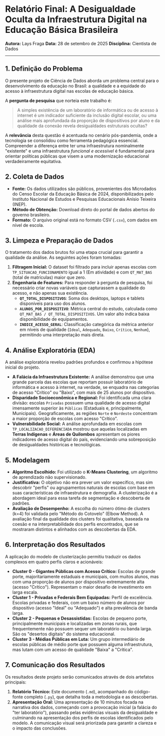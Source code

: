 # Relatório Final: A Desigualdade Oculta da Infraestrutura Digital na Educação Básica Brasileira

**Autora:** Lays Fraga
**Data:** 28 de setembro de 2025
**Disciplina:** Cientista de Dados

---

## 1. Definição do Problema

O presente projeto de Ciência de Dados aborda um problema central para o desenvolvimento da educação no Brasil: a qualidade e a equidade do acesso à infraestrutura digital nas escolas de educação básica.

A **pergunta de pesquisa** que norteia este trabalho é:

> A simples existência de um laboratório de informática ou de acesso à internet é um indicador suficiente da inclusão digital escolar, ou uma análise mais aprofundada da proporção de dispositivos por aluno e da qualidade da conexão revela desigualdades estruturais ocultas?

A **relevância** desta questão é acentuada no cenário pós-pandemia, onde a tecnologia se consolidou como ferramenta pedagógica essencial. Compreender a diferença entre ter uma infraestrutura nominalmente "existente" e uma infraestrutura *funcional e acessível* é fundamental para orientar políticas públicas que visem a uma modernização educacional verdadeiramente equitativa.

## 2. Coleta de Dados

* **Fonte:** Os dados utilizados são públicos, provenientes dos Microdados do Censo Escolar da Educação Básica de 2024, disponibilizados pelo Instituto Nacional de Estudos e Pesquisas Educacionais Anísio Teixeira (INEP).
* **Método de Obtenção:** Download direto do portal de dados abertos do governo brasileiro.
* **Formato:** O arquivo original está no formato CSV (`.csv`), com dados em nível de escola.

## 3. Limpeza e Preparação de Dados

O tratamento dos dados brutos foi uma etapa crucial para garantir a qualidade da análise. As seguintes ações foram tomadas:

1.  **Filtragem Inicial:** O dataset foi filtrado para incluir apenas escolas com `TP_SITUACAO_FUNCIONAMENTO` igual a 1 (Em atividade) e com `QT_MAT_BAS` (total de matrículas) maior que zero.
2.  **Engenharia de Features:** Para responder à pergunta de pesquisa, foi necessário criar novas variáveis que capturassem a qualidade do acesso, e não apenas sua existência.
    * **`QT_TOTAL_DISPOSITIVOS`**: Soma dos desktops, laptops e tablets disponíveis para uso dos alunos.
    * **`ALUNOS_POR_DISPOSITIVO`**: Métrica central do estudo, calculada como `QT_MAT_BAS / QT_TOTAL_DISPOSITIVOS`. Um valor alto indica baixa disponibilidade de equipamentos.
    * **`INDICE_ACESSO_GERAL`**: Classificação categórica da métrica anterior em níveis de qualidade (`Ideal`, `Adequado`, `Baixo`, `Crítico`, `Nenhum`), permitindo uma interpretação mais direta.

## 4. Análise Exploratória (EDA)

A análise exploratória revelou padrões profundos e confirmou a hipótese inicial do projeto.

* **A Falácia da Infraestrutura Existente:** A análise demonstrou que uma grande parcela das escolas que reportam possuir laboratório de informática e acesso à internet, na verdade, se enquadra nas categorias de acesso "Crítico" ou "Baixo", com mais de 25 alunos por dispositivo.
* **Disparidade Socioeconômica e Regional:** Foi identificada uma clara divisão: escolas `Privadas` possuem uma qualidade de acesso digital imensamente superior às `Públicas` (Estaduais e, principalmente, Municipais). Geograficamente, as regiões `Norte` e `Nordeste` concentram a maior proporção de escolas com acesso "Crítico".
* **Vulnerabilidade Social:** A análise aprofundada em escolas com `TP_LOCALIZACAO_DIFERENCIADA` mostrou que aquelas localizadas em **Terras Indígenas** e **Áreas de Quilombos** apresentam os piores indicadores de acesso digital do país, evidenciando uma sobreposição de desigualdades históricas e tecnológicas.

## 5. Modelagem

* **Algoritmo Escolhido:** Foi utilizado o **K-Means Clustering**, um algoritmo de aprendizado não supervisionado.
* **Justificativa:** O objetivo não era prever um valor específico, mas sim descobrir "perfis" ou agrupamentos naturais de escolas com base em suas características de infraestrutura e demografia. A clusterização é a abordagem ideal para essa tarefa de segmentação e descoberta de padrões.
* **Avaliação de Desempenho:** A escolha do número ótimo de clusters (k=4) foi validada pelo "Método do Cotovelo" (Elbow Method). A avaliação final da qualidade dos clusters foi qualitativa, baseada na coesão e na interpretabilidade dos perfis encontrados, que se mostraram distintos e alinhados com as descobertas da EDA.

## 6. Interpretação dos Resultados

A aplicação do modelo de clusterização permitiu traduzir os dados complexos em quatro perfis claros e acionáveis:

* **Cluster 0 - Gigantes Públicas com Acesso Crítico:** Escolas de grande porte, majoritariamente estaduais e municipais, com muitos alunos, mas com uma proporção de alunos por dispositivo extremamente alta (acesso "Crítico"). Representam o maior desafio de investimento em larga escala.
* **Cluster 1 - Privadas e Federais Bem Equipadas:** Perfil de excelência. Escolas privadas e federais, com um baixo número de alunos por dispositivo (acesso "Ideal" ou "Adequado") e alta prevalência de banda larga.
* **Cluster 2 - Pequenas e Desassistidas:** Escolas de pequeno porte, principalmente municipais e localizadas em zonas rurais, que frequentemente não possuem sequer um laboratório ou banda larga. São os "desertos digitais" do sistema educacional.
* **Cluster 3 - Médias Públicas em Luta:** Um grupo intermediário de escolas públicas de médio porte que possuem alguma infraestrutura, mas lutam com um acesso de qualidade "Baixa" a "Crítica".

## 7. Comunicação dos Resultados

Os resultados deste projeto serão comunicados através de dois artefatos principais:

1.  **Relatório Técnico:** Este documento (`.md`), acompanhado do código-fonte completo (`.py`), que detalha toda a metodologia e as descobertas.
2.  **Apresentação Oral:** Uma apresentação de 10 minutos focada na narrativa dos dados, começando com a provocação inicial (a falácia do "ter laboratório"), passando pelas evidências visuais da desigualdade e culminando na apresentação dos perfis de escolas identificados pelo modelo. A comunicação visual será priorizada para garantir a clareza e o impacto das conclusões.